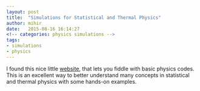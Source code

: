 ```yaml
---
layout: post
title:  "Simulations for Statistical and Thermal Physics"
author: mihir
date:   2015-08-16 16:14:27
<!-- categories: physics simulations -->
tags:
- simulations
- physics
---
```

I found this nice little [website][simsite], that lets you fiddle with basic physics codes. This is an excellent way to better understand many concepts in statistical and thermal physics with some hands-on examples.

[simsite]:     http://stp.clarku.edu/simulations/
